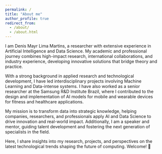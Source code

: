 ```yaml
---
permalink: /
title: "About me"
author_profile: true
redirect_from: 
  - /about/
  - /about.html
---
```


I am Denis Mayr Lima Martins, a researcher with extensive experience in Artificial Intelligence and Data Science. My academic and professional journey combines high-impact research, international collaborations, and industry experience, developing innovative solutions that bridge theory and practice.

With a strong background in applied research and technological development, I have led interdisciplinary projects involving Machine Learning and Data-intense systems. I have also worked as a senior researcher at the Samsung R&D Institute Brazil, where I contributed to the design and implementation of AI models for mobile and wearable devices for fitness and healthcare applications.

My mission is to transform data into strategic knowledge, helping companies, researchers, and professionals apply AI and Data Science to drive innovation and real-world impact. Additionally, I am a speaker and mentor, guiding talent development and fostering the next generation of specialists in the field.

Here, I share insights into my research, projects, and perspectives on the latest technological trends shaping the future of computing. Welcome! 🚀
